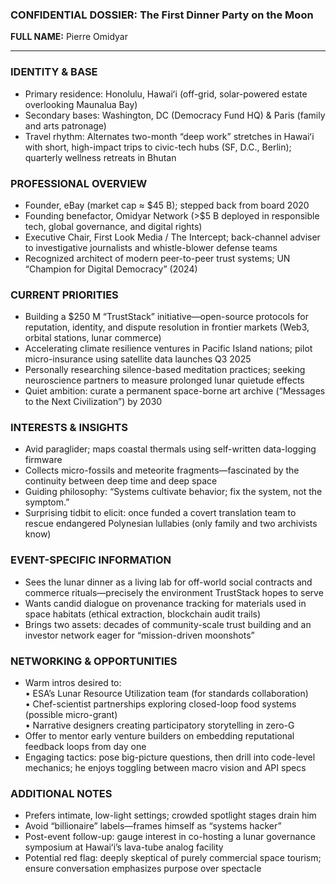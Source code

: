 ### CONFIDENTIAL DOSSIER: The First Dinner Party on the Moon

**FULL NAME:** Pierre Omidyar

---
### IDENTITY & BASE
- Primary residence: Honolulu, Hawaiʻi (off-grid, solar-powered estate overlooking Maunalua Bay)  
- Secondary bases: Washington, DC (Democracy Fund HQ) & Paris (family and arts patronage)  
- Travel rhythm: Alternates two-month “deep work” stretches in Hawaiʻi with short, high-impact trips to civic-tech hubs (SF, D.C., Berlin); quarterly wellness retreats in Bhutan

### PROFESSIONAL OVERVIEW
- Founder, eBay (market cap ≈ $45 B); stepped back from board 2020  
- Founding benefactor, Omidyar Network (>$5 B deployed in responsible tech, global governance, and digital rights)  
- Executive Chair, First Look Media / The Intercept; back-channel adviser to investigative journalists and whistle-blower defense teams  
- Recognized architect of modern peer-to-peer trust systems; UN “Champion for Digital Democracy” (2024)

### CURRENT PRIORITIES
- Building a $250 M “TrustStack” initiative—open-source protocols for reputation, identity, and dispute resolution in frontier markets (Web3, orbital stations, lunar commerce)  
- Accelerating climate resilience ventures in Pacific Island nations; pilot micro-insurance using satellite data launches Q3 2025  
- Personally researching silence-based meditation practices; seeking neuroscience partners to measure prolonged lunar quietude effects  
- Quiet ambition: curate a permanent space-borne art archive (“Messages to the Next Civilization”) by 2030

### INTERESTS & INSIGHTS
- Avid paraglider; maps coastal thermals using self-written data-logging firmware  
- Collects micro-fossils and meteorite fragments—fascinated by the continuity between deep time and deep space  
- Guiding philosophy: “Systems cultivate behavior; fix the system, not the symptom.”  
- Surprising tidbit to elicit: once funded a covert translation team to rescue endangered Polynesian lullabies (only family and two archivists know)

### EVENT-SPECIFIC INFORMATION
- Sees the lunar dinner as a living lab for off-world social contracts and commerce rituals—precisely the environment TrustStack hopes to serve  
- Wants candid dialogue on provenance tracking for materials used in space habitats (ethical extraction, blockchain audit trails)  
- Brings two assets: decades of community-scale trust building and an investor network eager for “mission-driven moonshots”

### NETWORKING & OPPORTUNITIES
- Warm intros desired to:  
  • ESA’s Lunar Resource Utilization team (for standards collaboration)  
  • Chef-scientist partnerships exploring closed-loop food systems (possible micro-grant)  
  • Narrative designers creating participatory storytelling in zero-G  
- Offer to mentor early venture builders on embedding reputational feedback loops from day one  
- Engaging tactics: pose big-picture questions, then drill into code-level mechanics; he enjoys toggling between macro vision and API specs

### ADDITIONAL NOTES
- Prefers intimate, low-light settings; crowded spotlight stages drain him  
- Avoid “billionaire” labels—frames himself as “systems hacker”  
- Post-event follow-up: gauge interest in co-hosting a lunar governance symposium at Hawaiʻi’s lava-tube analog facility  
- Potential red flag: deeply skeptical of purely commercial space tourism; ensure conversation emphasizes purpose over spectacle